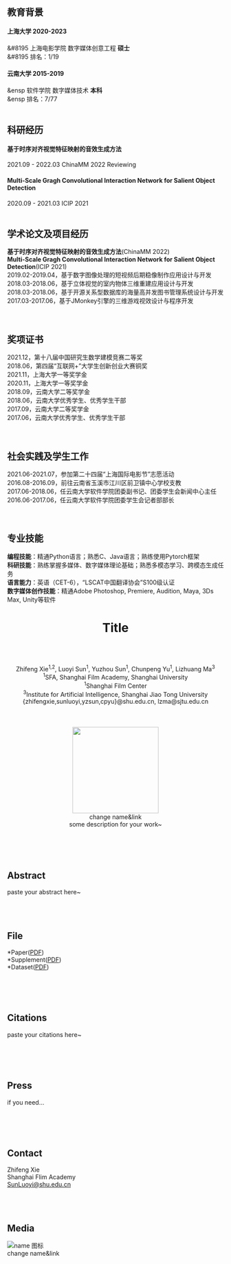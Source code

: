 ## 教育背景
#### 上海大学           2020-2023
 &#8195   上海电影学院   数字媒体创意工程   **硕士**<br/>
 &#8195   排名：1/19
#### 云南大学           2015-2019
 &ensp   软件学院      数字媒体技术      **本科**<br/>
 &ensp   排名：7/77
<br/><br/>
## 科研经历
#### 基于时序对齐视觉特征映射的音效生成方法     
   2021.09 - 2022.03        ChinaMM 2022 Reviewing
  
#### Multi-Scale Gragh Convolutional Interaction Network for Salient Object Detection
   2020.09 - 2021.03        ICIP 2021
<br/><br/>

## 学术论文及项目经历
**基于时序对齐视觉特征映射的音效生成方法**(ChinaMM 2022)<br/>
**Multi-Scale Gragh Convolutional Interaction Network for Salient Object Detection**(ICIP 2021)<br/>
2019.02-2019.04，基于数字图像处理的短视频后期稳像制作应用设计与开发<br/>
2018.03-2018.06，基于立体视觉的室内物体三维重建应用设计与开发<br/>
2018.03-2018.06，基于开源关系型数据库的海量高并发图书管理系统设计与开发<br/>
2017.03-2017.06，基于JMonkey引擎的三维游戏视效设计与程序开发<br/>
<br/><br/>

## 奖项证书
2021.12，第十八届中国研究生数学建模竞赛二等奖<br/>
2018.06，第四届“互联网+”大学生创新创业大赛铜奖<br/>
2021.11，上海大学一等奖学金<br/>
2020.11，上海大学一等奖学金<br/>
2018.09，云南大学二等奖学金 <br/>
2018.06，云南大学优秀学生、优秀学生干部<br/>
2017.09，云南大学二等奖学金<br/>
2017.06，云南大学优秀学生、优秀学生干部<br/>
<br/><br/>

## 社会实践及学生工作
2021.06-2021.07，参加第二十四届“上海国际电影节”志愿活动<br/>
2016.08-2016.09，前往云南省玉溪市江川区前卫镇中心学校支教<br/>
2017.06-2018.06，任云南大学软件学院团委副书记、团委学生会新闻中心主任<br/>
2016.06-2017.06，任云南大学软件学院团委学生会记者部部长<br/>
<br/><br/>

## 专业技能
**编程技能**：精通Python语言；熟悉C、Java语言；熟练使用Pytorch框架<br/>
**科研技能**：熟练掌握多媒体、数字媒体理论基础；熟悉多模态学习、跨模态生成任务<br/>
**语言能力**：英语（CET-6），“LSCAT中国翻译协会”S100级认证<br/>
**数字媒体创作技能**：精通Adobe Photoshop, Premiere, Audition, Maya, 3Ds Max, Unity等软件<br/>












# <center><b>Title</b></center>
<br/><br/>
<center>Zhifeng Xie<sup>1,2</sup>, Luoyi Sun<sup>1</sup>, Yuzhou Sun<sup>1</sup>, Chunpeng Yu<sup>1</sup>, Lizhuang Ma<sup>3</sup></center>
<center><sup>1</sup>SFA, Shanghai Film Academy, Shanghai University</center> 
<center><sup>1</sup>Shanghai Film Center</center>
<center><sup>3</sup>Institute for Artificial Intelligence, Shanghai Jiao Tong University</center>
<center>{zhifengxie,sunluoyi,yzsun,cpyu}@shu.edu.cn, lzma@sjtu.edu.cn</center>
<br/><br/><br/>
<div align=center>
<img src="http://static.runoob.com/images/runoob-logo.png” width="640" height="200" />
</div>
<center>change name&link</center>
<center>some description for your work~</center>
<br/><br/><br/><br/>
  
## Abstract
paste your abstract here~
<br/><br/><br/><br/>  
  
## File
*Paper([PDF](ww.baidu.com))    
*Supplement([PDF](ww.baidu.com))    
*Dataset([PDF](ww.baidu.com))    
<br/><br/><br/><br/> 
  
## Citations
paste your citations here~   
<br/><br/><br/><br/> 
  
## Press
if you need...   
<br/><br/><br/><br/>    

## Contact
Zhifeng Xie<br/> 
Shanghai Flim Academy<br/> 
<SunLuoyi@shu.edu.cn>
<br/><br/><br/><br/>


## Media
![name 图标](http://static.runoob.com/images/runoob-logo.png)     
change name&link


